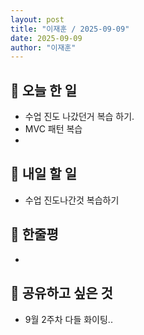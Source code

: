 ```yaml
---
layout: post
title: "이재훈 / 2025-09-09"
date: 2025-09-09
author: "이재훈"
---
```

## 📝 오늘 한 일

- 수업 진도 나갔던거 복습 하기.
- MVC 패턴 복습
- 
## 🎯 내일 할 일

- 수업 진도나간것 복습하기


## 💭 한줄평


- 


## 🔗 공유하고 싶은 것

- 9월 2주차 다들 화이팅..
